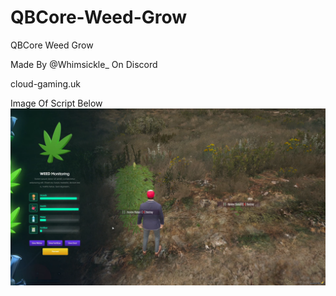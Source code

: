 # QBCore-Weed-Grow
QBCore Weed Grow


Made By @Whimsickle_ On Discord

cloud-gaming.uk

Image Of Script Below
![Alt text](weed-growing-system.png)
